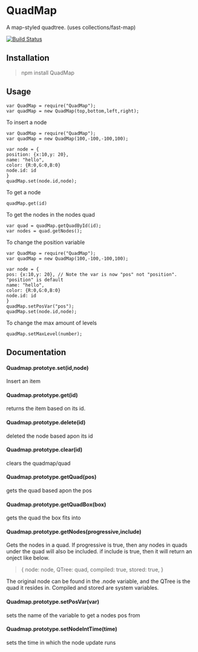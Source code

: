 # QuadMap
A map-styled quadtree. (uses collections/fast-map)


[![Build Status](https://travis-ci.org/AJS-development/QuadMap.svg?branch=master)](https://travis-ci.org/AJS-development/QuadMap)


## Installation

> npm install QuadMap

## Usage
```
var QuadMap = require("QuadMap");
var quadMap = new QuadMap(top,bottom,left,right);
```

To insert a node


```
var QuadMap = require("QuadMap");
var quadMap = new QuadMap(100,-100,-100,100);

var node = {
position: {x:10,y: 20},
name: "hello",
color: {R:0,G:0,B:0}
node.id: id
}
quadMap.set(node.id,node);
```


To get a node


```
quadMap.get(id)
```

To get the nodes in the nodes quad


```
var quad = quadMap.getQuadById(id);
var nodes = quad.getNodes();
```


To change the position variable 


```
var QuadMap = require("QuadMap");
var quadMap = new QuadMap(100,-100,-100,100);

var node = {
pos: {x:10,y: 20}, // Note the var is now "pos" not "position". "position" is default
name: "hello",
color: {R:0,G:0,B:0}
node.id: id
}
quadMap.setPosVar("pos");
quadMap.set(node.id,node);
```


To change the max amount of levels


```
quadMap.setMaxLevel(number);
```
## Documentation

#### Quadmap.prototye.set(id,node)
Insert an item

#### Quadmap.prototype.get(id)
returns the item based on its id.

#### Quadmap.prototype.delete(id)
deleted the node based apon its id

#### Quadmap.prototype.clear(id)
clears the quadmap/quad

#### Quadmap.prototype.getQuad(pos)
gets the quad based apon the pos

#### Quadmap.prototype.getQuadBox(box)
gets the quad the box fits into

#### Quadmap.prototype.getNodes(progressive,include)
Gets the nodes in a quad. If progressive is true, then any nodes in quads under the quad will also be included. if include is true, then it will return an onject like below.
> {
> node: node,
> QTree: quad,
> compiled: true,
> stored: true,
>}

The original node can be found in the .node variable, and the QTree is the quad it resides in. Compiled and stored are system variables.
#### Quadmap.prototype.setPosVar(var)
sets the name of the variable to get a nodes pos from

#### Quadmap.prototype.setNodeIntTime(time)
sets the time in which the node update runs
